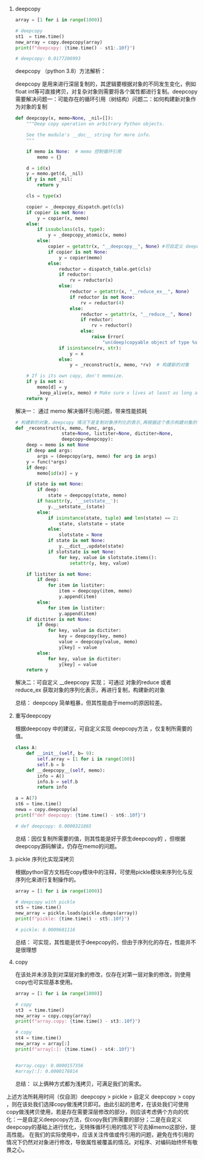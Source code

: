 1. deepcopy

   ```python
   array = [1 for i in range(1000)]
   
   # deepcopy
   st1  = time.time()
   new_array = copy.deepcopy(array)
   print(f"deepcopy: {time.time() - st1:.10f}")
   
   # deepcopy: 0.0177206993
   ```

   deepcopy （python 3.8）方法解析：

   deepcopy 是用来进行深层复制的，其逻辑要根据对象的不同发生变化，例如float int等可直接拷贝，对复杂对象则需要将各个属性都进行复制。deepcopy需要解决问题一：可能存在的循环引用（树结构）问题二：如何构建新对象作为对象的复制

   ```python
   def deepcopy(x, memo=None, _nil=[]):
       """Deep copy operation on arbitrary Python objects.
   
       See the module's __doc__ string for more info.
       """
   
       if memo is None:  # memo 控制循环引用
           memo = {}   
   
       d = id(x)
       y = memo.get(d, _nil)
       if y is not _nil:
           return y
   
       cls = type(x)
   
       copier = _deepcopy_dispatch.get(cls)
       if copier is not None:
           y = copier(x, memo)
       else:
           if issubclass(cls, type):
               y = _deepcopy_atomic(x, memo)
           else:
               copier = getattr(x, "__deepcopy__", None) #可自定义 deepcopy 方法
               if copier is not None:
                   y = copier(memo)
               else:
                   reductor = dispatch_table.get(cls)
                   if reductor:
                       rv = reductor(x)
                   else:
                       reductor = getattr(x, "__reduce_ex__", None)
                       if reductor is not None:
                           rv = reductor(4)
                       else:
                           reductor = getattr(x, "__reduce__", None)
                           if reductor:
                               rv = reductor()
                           else:
                               raise Error(
                                   "un(deep)copyable object of type %s" % cls)
                   if isinstance(rv, str):
                       y = x
                   else:
                       y = _reconstruct(x, memo, *rv)  # 构建新的对象
   
       # If is its own copy, don't memoize.
       if y is not x:
           memo[d] = y
           _keep_alive(x, memo) # Make sure x lives at least as long as d
       return y
   ```

   解决一：  通过 memo 解决循环引用问题，带来性能损耗

   ```python
   # 构建新的对象，deepcopy 情况下是复制对象序列化的表示,再根据这个表示构建对象的复制
   def _reconstruct(x, memo, func, args,  
                    state=None, listiter=None, dictiter=None,
                    deepcopy=deepcopy):
       deep = memo is not None
       if deep and args:
           args = (deepcopy(arg, memo) for arg in args)
       y = func(*args)
       if deep:
           memo[id(x)] = y
   
       if state is not None:
           if deep:
               state = deepcopy(state, memo)
           if hasattr(y, '__setstate__'):
               y.__setstate__(state)
           else:
               if isinstance(state, tuple) and len(state) == 2:
                   state, slotstate = state
               else:
                   slotstate = None
               if state is not None:
                   y.__dict__.update(state)
               if slotstate is not None:
                   for key, value in slotstate.items():
                       setattr(y, key, value)
   
       if listiter is not None:
           if deep:
               for item in listiter:
                   item = deepcopy(item, memo)
                   y.append(item)
           else:
               for item in listiter:
                   y.append(item)
       if dictiter is not None:
           if deep:
               for key, value in dictiter:
                   key = deepcopy(key, memo)
                   value = deepcopy(value, memo)
                   y[key] = value
           else:
               for key, value in dictiter:
                   y[key] = value
       return y
   ```

   解决二：可自定义 __deepcopy 实现； 可通过 对象的reduce 或者 reduce_ex 获取对象的序列化表示，再进行复制，构建新的对象

   总结： deepcopy 简单粗暴，但其性能由于memo的原因较差。

2. 重写deepcopy

   根据deepcopy 中的建议，可自定义实现 deepcopy方法 ，仅复制所需要的值。

   ```python
   class A:
       def __init__(self, b= 9):
           self.array = [1 for i in range(100)]
           self.b = b
       def __deepcopy__(self, memo):
           info = A()
           info.b = self.b
           return info
   
   a = A(7)
   st6 = time.time()
   newa = copy.deepcopy(a)
   print(f"def deepcopy: {time.time() - st6:.10f}")
   
   # def deepcopy: 0.0000321865
   ```

   总结：因仅复制所需要的值，则其性能是好于原生deepcopy的 ，但根据deepcopy源码解读，仍存在memo的问题。

3. pickle 序列化实现深拷贝

   根据python官方文档在copy模块中的注释，可使用pickle模块来序列化与反序列化来进行复制操作的。

   ```python
   array = [1 for i in range(1000)]
   
   # deepcopy with pickle
   st5 = time.time()
   new_array = pickle.loads(pickle.dumps(array))
   print(f"pickle: {time.time() - st5:.10f}")
   
   # pickle: 0.0009601116
   ```

   总结： 可实现，其性能是优于deepcopy的，但由于序列化的存在，性能并不是很理想

4. copy

   在该处并未涉及到对深层对象的修改，仅存在对第一层对象的修改，则使用copy也可实现基本使用。

   ```python
   array = [1 for i in range(1000)]
   
   # copy
   st3  = time.time()
   new_array = copy.copy(array)
   print(f"array.copy: {time.time() - st3:.10f}")
   
   # copy
   st4 = time.time()
   new_array = array[:]
   print(f"array[:]: {time.time() - st4:.10f}")
   
   
   #array.copy: 0.0000157356
   #array[:]: 0.0000178814
   ```

   总结： 以上俩种方式都为浅拷贝，可满足我们的需求。

上述方法所耗用时间（仅自测）deepcopy > pickle > 自定义 deepcopy > copy ，则在该处我们选择copy做浅拷贝即可。由此引起的思考，在该处我们可使用copy做浅拷贝使用，若是存在需要深层修改的部分，则应该考虑俩个方向的优化：一是自定义deepcopy方法，仅copy我们所需要的部分；二是在自定义deepcopy的基础上进行优化，无特殊循环引用的情况下可去掉memo这部分，提高性能。
在我们的实际使用中，应该关注传值或传引用的问题，避免在传引用的情况下仍然对对象进行修改，导致属性被覆盖的情况。对程序、对编码始终怀有敬畏之心。
